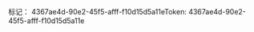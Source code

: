 <span data-ttu-id="b3cba-101">标记： 4367ae4d-90e2-45f5-afff-f10d15d5a11e</span><span class="sxs-lookup"><span data-stu-id="b3cba-101">Token: 4367ae4d-90e2-45f5-afff-f10d15d5a11e</span></span>